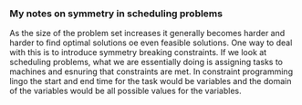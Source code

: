 ### My notes on symmetry in scheduling problems

As the size of the problem set increases it generally becomes harder and harder to find optimal solutions oe even feasible solutions. One way to deal with this is to introduce symmetry breaking constraints. If we look at scheduling problems, what we are essentially doing is assigning tasks to machines and esnuring that constraints are met. In constraint programming lingo the start and end time for the task would be variables and the domain of the variables would be all possible values for the variables. <br>
